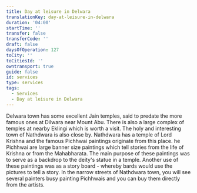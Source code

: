 ```yaml
---
title: Day at leisure in Delwara
translationKey: day-at-leisure-in-delwara
duration: '04:00'
startTime: ''
transfer: false
transferCode: ''
draft: false
daysOfOperation: 127
toCity: ''
toCitiesId: ''
owntransport: true
guide: false
id: services
type: services
tags:
  - Services
  - Day at leisure in Delwara
---
```

Delwara town has some excellent Jain temples, said to predate the more famous ones at Dilwara near Mount Abu. There is also a large complex of temples at nearby Eklingi which is worth a visit. The holy and interesting town of Nathdwara is also close by. Nathdwara has a temple of Lord Krishna and the famous Pichhwai paintings originate from this place.     he Pichhwai are large banner size paintings which tell stories from the life of Krishna or from the Mahabharata. The main purpose of these paintings was to serve as a backdrop to the deity's statue in a temple. Another use of these paintings was as a story board - whereby bards would use the pictures to tell a story. In the narrow streets of Nathdwara town, you will see several painters busy painting Pichhwais and you can buy them directly from the artists.